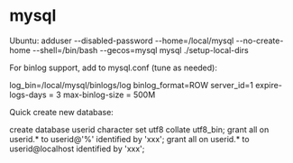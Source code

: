 mysql
=====

Ubuntu:
adduser --disabled-password --home=/local/mysql --no-create-home --shell=/bin/bash --gecos=mysql mysql
./setup-local-dirs

For binlog support, add to mysql.conf (tune as needed):

log_bin=/local/mysql/binlogs/log
binlog_format=ROW
server_id=1
expire-logs-days = 3
max-binlog-size = 500M



Quick create new database:

create database userid character set utf8 collate utf8_bin;
grant all on userid.* to userid@'%' identified by 'xxx';
grant all on userid.* to userid@localhost identified by 'xxx';

